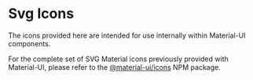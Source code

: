# Svg Icons

The icons provided here are intended for use internally within Material-UI components.

For the complete set of SVG Material icons previously provided with Material-UI,
please refer to the [@material-ui/icons](https://www.npmjs.com/package/@material-ui/icons) NPM package.
